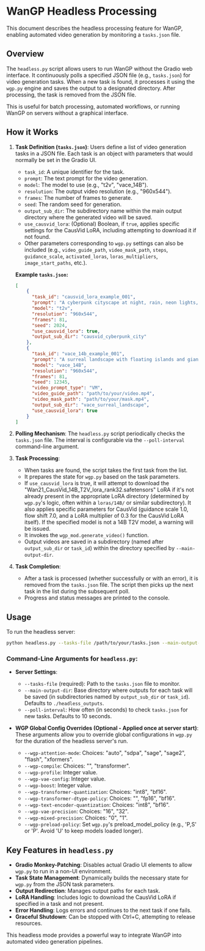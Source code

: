 # WanGP Headless Processing

This document describes the headless processing feature for WanGP, enabling automated video generation by monitoring a `tasks.json` file.

## Overview

The `headless.py` script allows users to run WanGP without the Gradio web interface. It continuously polls a specified JSON file (e.g., `tasks.json`) for video generation tasks. When a new task is found, it processes it using the `wgp.py` engine and saves the output to a designated directory. After processing, the task is removed from the JSON file.

This is useful for batch processing, automated workflows, or running WanGP on servers without a graphical interface.

## How it Works

1.  **Task Definition (`tasks.json`)**:
    Users define a list of video generation tasks in a JSON file. Each task is an object with parameters that would normally be set in the Gradio UI.
    *   `task_id`: A unique identifier for the task.
    *   `prompt`: The text prompt for the video generation.
    *   `model`: The model to use (e.g., "t2v", "vace_14B").
    *   `resolution`: The output video resolution (e.g., "960x544").
    *   `frames`: The number of frames to generate.
    *   `seed`: The random seed for generation.
    *   `output_sub_dir`: The subdirectory name within the main output directory where the generated video will be saved.
    *   `use_causvid_lora`: (Optional) Boolean, if `true`, applies specific settings for the CausVid LoRA, including attempting to download it if not found.
    *   Other parameters corresponding to `wgp.py` settings can also be included (e.g., `video_guide_path`, `video_mask_path`, `steps`, `guidance_scale`, `activated_loras`, `loras_multipliers`, `image_start_paths`, etc.).

    **Example `tasks.json`:**
    ```json
    [
        {
          "task_id": "causvid_lora_example_001",
          "prompt": "A cyberpunk cityscape at night, rain, neon lights, cinematic, highly detailed",
          "model": "t2v",
          "resolution": "960x544",
          "frames": 81,
          "seed": 2024,
          "use_causvid_lora": true,
          "output_sub_dir": "causvid_cyberpunk_city"
        },
        {
          "task_id": "vace_14b_example_001",
          "prompt": "A surreal landscape with floating islands and giant flowers, dreamlike, vibrant colors",
          "model": "vace_14B",
          "resolution": "960x544",
          "frames": 81,
          "seed": 12345,
          "video_prompt_type": "VM",
          "video_guide_path": "path/to/your/video.mp4",
          "video_mask_path": "path/to/your/mask.mp4",
          "output_sub_dir": "vace_surreal_landscape",
          "use_causvid_lora": true
        }
    ]
    ```

2.  **Polling Mechanism**:
    The `headless.py` script periodically checks the `tasks.json` file. The interval is configurable via the `--poll-interval` command-line argument.

3.  **Task Processing**:
    *   When tasks are found, the script takes the first task from the list.
    *   It prepares the state for `wgp.py` based on the task parameters.
    *   If `use_causvid_lora` is true, it will attempt to download the "Wan21_CausVid_14B_T2V_lora_rank32.safetensors" LoRA if it's not already present in the appropriate LoRA directory (determined by `wgp.py`'s logic, often within a `loras/14B/` or similar subdirectory). It also applies specific parameters for CausVid (guidance scale 1.0, flow shift 7.0, and a LoRA multiplier of 0.3 for the CausVid LoRA itself). If the specified model is not a 14B T2V model, a warning will be issued.
    *   It invokes the `wgp_mod.generate_video()` function.
    *   Output videos are saved in a subdirectory (named after `output_sub_dir` or `task_id`) within the directory specified by `--main-output-dir`.

4.  **Task Completion**:
    *   After a task is processed (whether successfully or with an error), it is removed from the `tasks.json` file. The script then picks up the next task in the list during the subsequent poll.
    *   Progress and status messages are printed to the console.

## Usage

To run the headless server:

```bash
python headless.py --tasks-file /path/to/your/tasks.json --main-output-dir /path/to/your/outputs
```

### Command-Line Arguments for `headless.py`:

*   **Server Settings**:
    *   `--tasks-file` (required): Path to the `tasks.json` file to monitor.
    *   `--main-output-dir`: Base directory where outputs for each task will be saved (in subdirectories named by `output_sub_dir` or `task_id`). Defaults to `./headless_outputs`.
    *   `--poll-interval`: How often (in seconds) to check `tasks.json` for new tasks. Defaults to 10 seconds.

*   **WGP Global Config Overrides (Optional - Applied once at server start)**:
    These arguments allow you to override global configurations in `wgp.py` for the duration of the headless server's run.
    *   `--wgp-attention-mode`: Choices: "auto", "sdpa", "sage", "sage2", "flash", "xformers".
    *   `--wgp-compile`: Choices: "", "transformer".
    *   `--wgp-profile`: Integer value.
    *   `--wgp-vae-config`: Integer value.
    *   `--wgp-boost`: Integer value.
    *   `--wgp-transformer-quantization`: Choices: "int8", "bf16".
    *   `--wgp-transformer-dtype-policy`: Choices: "", "fp16", "bf16".
    *   `--wgp-text-encoder-quantization`: Choices: "int8", "bf16".
    *   `--wgp-vae-precision`: Choices: "16", "32".
    *   `--wgp-mixed-precision`: Choices: "0", "1".
    *   `--wgp-preload-policy`: Set `wgp.py`'s preload_model_policy (e.g., 'P,S' or 'P'. Avoid 'U' to keep models loaded longer).

## Key Features in `headless.py`

*   **Gradio Monkey-Patching**: Disables actual Gradio UI elements to allow `wgp.py` to run in a non-UI environment.
*   **Task State Management**: Dynamically builds the necessary state for `wgp.py` from the JSON task parameters.
*   **Output Redirection**: Manages output paths for each task.
*   **LoRA Handling**: Includes logic to download the CausVid LoRA if specified in a task and not present.
*   **Error Handling**: Logs errors and continues to the next task if one fails.
*   **Graceful Shutdown**: Can be stopped with Ctrl+C, attempting to release resources.

This headless mode provides a powerful way to integrate WanGP into automated video generation pipelines.
